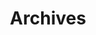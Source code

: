 ---
layout: list
title: Archives
slug: Archives  
sidebar: true
order: 2
description: >
  Anything about Archives
---